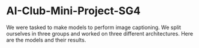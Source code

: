 # AI-Club-Mini-Project-SG4
We were tasked to make models to perform image captioning. We split ourselves in three groups and worked on three different architectures. Here are the models and their results. 
